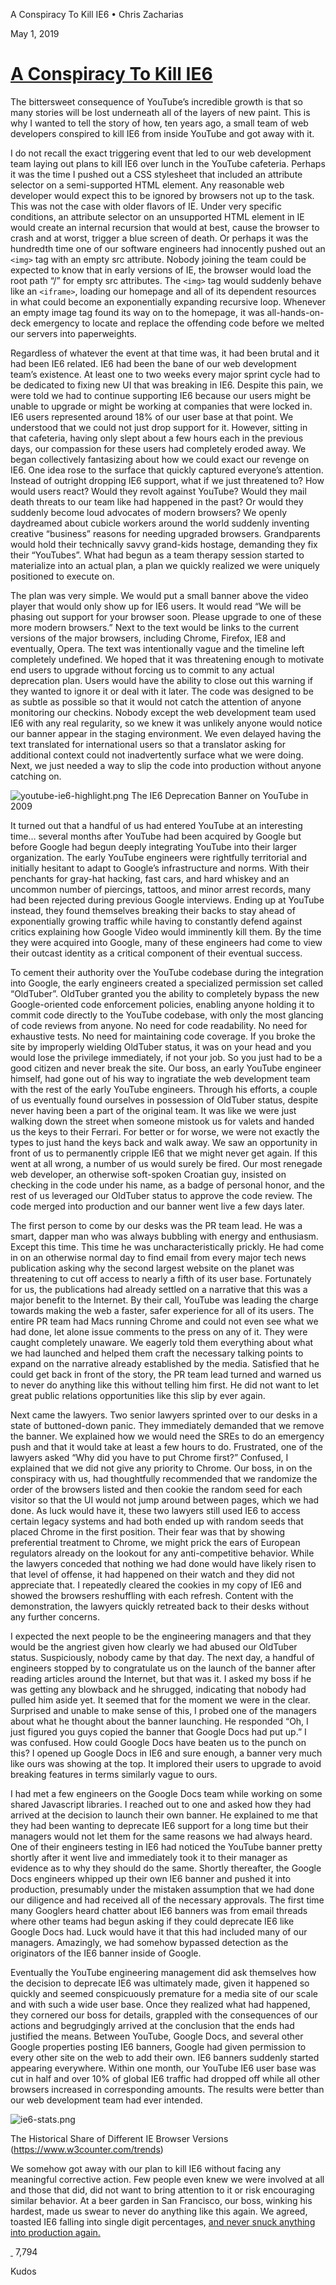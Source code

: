 A Conspiracy To Kill IE6 • Chris Zacharias

May 1, 2019

#   [A Conspiracy To Kill IE6](http://blog.chriszacharias.com/a-conspiracy-to-kill-ie6)

The bittersweet consequence of YouTube’s incredible growth is that so many stories will be lost underneath all of the layers of new paint. This is why I wanted to tell the story of how, ten years ago, a small team of web developers conspired to kill IE6 from inside YouTube and got away with it.

I do not recall the exact triggering event that led to our web development team laying out plans to kill IE6 over lunch in the YouTube cafeteria. Perhaps it was the time I pushed out a CSS stylesheet that included an attribute selector on a semi-supported HTML element. Any reasonable web developer would expect this to be ignored by browsers not up to the task. This was not the case with older flavors of IE. Under very specific conditions, an attribute selector on an unsupported HTML element in IE would create an internal recursion that would at best, cause the browser to crash and at worst, trigger a blue screen of death. Or perhaps it was the hundredth time one of our software engineers had innocently pushed out an `<img>` tag with an empty src attribute. Nobody joining the team could be expected to know that in early versions of IE, the browser would load the root path “/” for empty src attributes. The `<img>` tag would suddenly behave like an `<iframe>`, loading our homepage and all of its dependent resources in what could become an exponentially expanding recursive loop. Whenever an empty image tag found its way on to the homepage, it was all-hands-on-deck emergency to locate and replace the offending code before we melted our servers into paperweights.

Regardless of whatever the event at that time was, it had been brutal and it had been IE6 related. IE6 had been the bane of our web development team’s existence. At least one to two weeks every major sprint cycle had to be dedicated to fixing new UI that was breaking in IE6. Despite this pain, we were told we had to continue supporting IE6 because our users might be unable to upgrade or might be working at companies that were locked in. IE6 users represented around 18% of our user base at that point. We understood that we could not just drop support for it. However, sitting in that cafeteria, having only slept about a few hours each in the previous days, our compassion for these users had completely eroded away. We began collectively fantasizing about how we could exact our revenge on IE6. One idea rose to the surface that quickly captured everyone’s attention. Instead of outright dropping IE6 support, what if we just threatened to? How would users react? Would they revolt against YouTube? Would they mail death threats to our team like had happened in the past? Or would they suddenly become loud advocates of modern browsers? We openly daydreamed about cubicle workers around the world suddenly inventing creative “business” reasons for needing upgraded browsers. Grandparents would hold their technically savvy grand-kids hostage, demanding they fix their “YouTubes”. What had begun as a team therapy session started to materialize into an actual plan, a plan we quickly realized we were uniquely positioned to execute on.

The plan was very simple. We would put a small banner above the video player that would only show up for IE6 users. It would read “We will be phasing out support for your browser soon. Please upgrade to one of these more modern browsers.” Next to the text would be links to the current versions of the major browsers, including Chrome, Firefox, IE8 and eventually, Opera. The text was intentionally vague and the timeline left completely undefined. We hoped that it was threatening enough to motivate end users to upgrade without forcing us to commit to any actual deprecation plan. Users would have the ability to close out this warning if they wanted to ignore it or deal with it later. The code was designed to be as subtle as possible so that it would not catch the attention of anyone monitoring our checkins. Nobody except the web development team used IE6 with any real regularity, so we knew it was unlikely anyone would notice our banner appear in the staging environment. We even delayed having the text translated for international users so that a translator asking for additional context could not inadvertently surface what we were doing. Next, we just needed a way to slip the code into production without anyone catching on.

![youtube-ie6-highlight.png](../_resources/0d8834fb6afd2315b80f6aad278a1327.jpg)
The IE6 Deprecation Banner on YouTube in 2009

It turned out that a handful of us had entered YouTube at an interesting time… several months after YouTube had been acquired by Google but before Google had begun deeply integrating YouTube into their larger organization. The early YouTube engineers were rightfully territorial and initially hesitant to adapt to Google’s infrastructure and norms. With their penchants for gray-hat hacking, fast cars, and hard whiskey and an uncommon number of piercings, tattoos, and minor arrest records, many had been rejected during previous Google interviews. Ending up at YouTube instead, they found themselves breaking their backs to stay ahead of exponentially growing traffic while having to constantly defend against critics explaining how Google Video would imminently kill them. By the time they were acquired into Google, many of these engineers had come to view their outcast identity as a critical component of their eventual success.

To cement their authority over the YouTube codebase during the integration into Google, the early engineers created a specialized permission set called “OldTuber”. OldTuber granted you the ability to completely bypass the new Google-oriented code enforcement policies, enabling anyone holding it to commit code directly to the YouTube codebase, with only the most glancing of code reviews from anyone. No need for code readability. No need for exhaustive tests. No need for maintaining code coverage. If you broke the site by improperly wielding OldTuber status, it was on your head and you would lose the privilege immediately, if not your job. So you just had to be a good citizen and never break the site. Our boss, an early YouTube engineer himself, had gone out of his way to ingratiate the web development team with the rest of the early YouTube engineers. Through his efforts, a couple of us eventually found ourselves in possession of OldTuber status, despite never having been a part of the original team. It was like we were just walking down the street when someone mistook us for valets and handed us the keys to their Ferrari. For better or for worse, we were not exactly the types to just hand the keys back and walk away. We saw an opportunity in front of us to permanently cripple IE6 that we might never get again. If this went at all wrong, a number of us would surely be fired. Our most renegade web developer, an otherwise soft-spoken Croatian guy, insisted on checking in the code under his name, as a badge of personal honor, and the rest of us leveraged our OldTuber status to approve the code review. The code merged into production and our banner went live a few days later.

The first person to come by our desks was the PR team lead. He was a smart, dapper man who was always bubbling with energy and enthusiasm. Except this time. This time he was uncharacteristically prickly. He had come in on an otherwise normal day to find email from every major tech news publication asking why the second largest website on the planet was threatening to cut off access to nearly a fifth of its user base. Fortunately for us, the publications had already settled on a narrative that this was a major benefit to the Internet. By their call, YouTube was leading the charge towards making the web a faster, safer experience for all of its users. The entire PR team had Macs running Chrome and could not even see what we had done, let alone issue comments to the press on any of it. They were caught completely unaware. We eagerly told them everything about what we had launched and helped them craft the necessary talking points to expand on the narrative already established by the media. Satisfied that he could get back in front of the story, the PR team lead turned and warned us to never do anything like this without telling him first. He did not want to let great public relations opportunities like this slip by ever again.

Next came the lawyers. Two senior lawyers sprinted over to our desks in a state of buttoned-down panic. They immediately demanded that we remove the banner. We explained how we would need the SREs to do an emergency push and that it would take at least a few hours to do. Frustrated, one of the lawyers asked “Why did you have to put Chrome first?” Confused, I explained that we did not give any priority to Chrome. Our boss, in on the conspiracy with us, had thoughtfully recommended that we randomize the order of the browsers listed and then cookie the random seed for each visitor so that the UI would not jump around between pages, which we had done. As luck would have it, these two lawyers still used IE6 to access certain legacy systems and had both ended up with random seeds that placed Chrome in the first position. Their fear was that by showing preferential treatment to Chrome, we might prick the ears of European regulators already on the lookout for any anti-competitive behavior. While the lawyers conceded that nothing we had done would have likely risen to that level of offense, it had happened on their watch and they did not appreciate that. I repeatedly cleared the cookies in my copy of IE6 and showed the browsers reshuffling with each refresh. Content with the demonstration, the lawyers quickly retreated back to their desks without any further concerns.

I expected the next people to be the engineering managers and that they would be the angriest given how clearly we had abused our OldTuber status. Suspiciously, nobody came by that day. The next day, a handful of engineers stopped by to congratulate us on the launch of the banner after reading articles around the Internet, but that was it. I asked my boss if he was getting any blowback and he shrugged, indicating that nobody had pulled him aside yet. It seemed that for the moment we were in the clear. Surprised and unable to make sense of this, I probed one of the managers about what he thought about the banner launching. He responded “Oh, I just figured you guys copied the banner that Google Docs had put up.” I was confused. How could Google Docs have beaten us to the punch on this? I opened up Google Docs in IE6 and sure enough, a banner very much like ours was showing at the top. It implored their users to upgrade to avoid breaking features in terms similarly vague to ours.

I had met a few engineers on the Google Docs team while working on some shared Javascript libraries. I reached out to one and asked how they had arrived at the decision to launch their own banner. He explained to me that they had been wanting to deprecate IE6 support for a long time but their managers would not let them for the same reasons we had always heard. One of their engineers testing in IE6 had noticed the YouTube banner pretty shortly after it went live and immediately took it to their manager as evidence as to why they should do the same. Shortly thereafter, the Google Docs engineers whipped up their own IE6 banner and pushed it into production, presumably under the mistaken assumption that we had done our diligence and had received all of the necessary approvals. The first time many Googlers heard chatter about IE6 banners was from email threads where other teams had begun asking if they could deprecate IE6 like Google Docs had. Luck would have it that this had included many of our managers. Amazingly, we had somehow bypassed detection as the originators of the IE6 banner inside of Google.

Eventually the YouTube engineering management did ask themselves how the decision to deprecate IE6 was ultimately made, given it happened so quickly and seemed conspicuously premature for a media site of our scale and with such a wide user base. Once they realized what had happened, they cornered our boss for details, grappled with the consequences of our actions and begrudgingly arrived at the conclusion that the ends had justified the means. Between YouTube, Google Docs, and several other Google properties posting IE6 banners, Google had given permission to every other site on the web to add their own. IE6 banners suddenly started appearing everywhere. Within one month, our YouTube IE6 user base was cut in half and over 10% of global IE6 traffic had dropped off while all other browsers increased in corresponding amounts. The results were better than our web development team had ever intended.

![ie6-stats.png](../_resources/cdefc7f56a961e15fa3c217f3fbcbb6f.jpg)

The Historical Share of Different IE Browser Versions (https://www.w3counter.com/trends)

We somehow got away with our plan to kill IE6 without facing any meaningful corrective action. Few people even knew we were involved at all and those that did, did not want to bring attention to it or risk encouraging similar behavior. At a beer garden in San Francisco, our boss, winking his hardest, made us swear to never do anything like this again. We agreed, toasted IE6 falling into single digit percentages, [and never snuck anything into production again.](https://techcrunch.com/2010/06/23/bzzzzzz-youtube-gets-a-vuvuzela-button-seriously/)

 [  ](http://blog.chriszacharias.com/a-conspiracy-to-kill-ie6#kudo)
7,794

Kudos